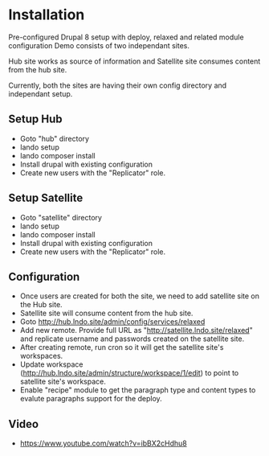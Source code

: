 # Installation
Pre-configured Drupal 8 setup with deploy, relaxed and related module configuration
Demo consists of two independant sites.

Hub site works as source of information and Satellite site consumes content from the hub site.

Currently, both the sites are having their own config directory and independant setup.

## Setup Hub
- Goto "hub" directory
- lando setup
- lando composer install
- Install drupal with existing configuration
- Create new users with the "Replicator" role.

## Setup Satellite
- Goto "satellite" directory
- lando setup
- lando composer install
- Install drupal with existing configuration
- Create new users with the "Replicator" role.

## Configuration
- Once users are created for both the site, we need to add satellite site on the Hub site.
- Satellite site will consume content from the hub site.
- Goto http://hub.lndo.site/admin/config/services/relaxed
- Add new remote. Provide full URL as "http://satellite.lndo.site/relaxed" and replicate username and passwords created on the satellite site.
- After creating remote, run cron so it will get the satellite site's workspaces.
- Update workspace (http://hub.lndo.site/admin/structure/workspace/1/edit) to point to satellite site's workspace.
- Enable "recipe" module to get the paragraph type and content types to evalute paragraphs support for the deploy.

## Video
- https://www.youtube.com/watch?v=ibBX2cHdhu8
